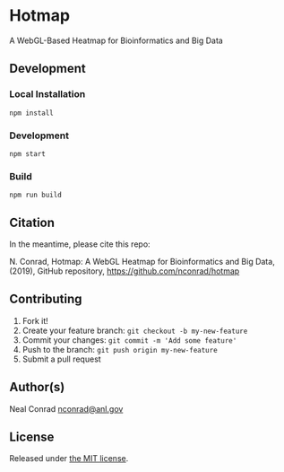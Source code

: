 # Hotmap

A WebGL-Based Heatmap for Bioinformatics and Big Data

## Development

### Local Installation

```
npm install
```

### Development

```
npm start
```

### Build

```
npm run build
```

## Citation

In the meantime, please cite this repo:

N. Conrad, Hotmap: A WebGL Heatmap for Bioinformatics and Big Data, (2019), GitHub repository, https://github.com/nconrad/hotmap


## Contributing

1. Fork it!
2. Create your feature branch: `git checkout -b my-new-feature`
3. Commit your changes: `git commit -m 'Add some feature'`
4. Push to the branch: `git push origin my-new-feature`
5. Submit a pull request

## Author(s)

Neal Conrad <nconrad@anl.gov>


## License

Released under [the MIT license](https://github.com/nconrad/hotmap/blob/master/LICENSE).



